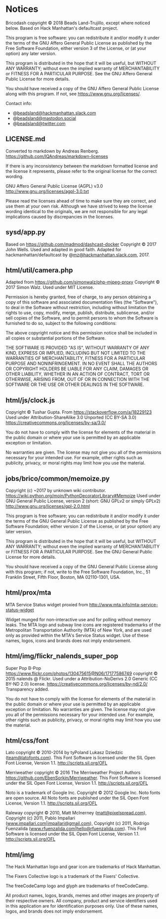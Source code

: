 # Notices

Bricodash copyright © 2018 Beads Land-Trujillo, except where noticed below.
Based on Hack Manhattan's defaultcast project.

This program is free software: you can redistribute it and/or modify
it under the terms of the GNU Affero General Public License as published
by the Free Software Foundation, either version 3 of the License, or
(at your option) any later version.

This program is distributed in the hope that it will be useful,
but WITHOUT ANY WARRANTY; without even the implied warranty of
MERCHANTABILITY or FITNESS FOR A PARTICULAR PURPOSE.  See the
GNU Affero General Public License for more details.

You should have received a copy of the GNU Affero General Public License
along with this program.  If not, see <https://www.gnu.org/licenses/>.

Contact info:
* @beadsland@hackmanhattan.slack.com
* @beadsland@mastodon.social
* @beadsland@twitter.com


## LICENSE.md

Converted to markdown by Andreas Renberg. https://github.com/IQAndreas/markdown-licenses

If there is any inconsistency between the markdown formatted license and
the license it represents, please refer to the original license for the
correct wording.

GNU Affero General Public License (AGPL) v3.0 <http://www.gnu.org/licenses/agpl-3.0.txt>

Please read the licenses ahead of time to make sure they are correct,
and use them at your own risk. Although we have strived to keep the license
wording identical to the originals, we are not responsible for any legal
implications caused by discrepancies in the licenses.


## sysd/app.py

Based on https://github.com/madmod/dashcast-docker
Copyright © 2017 John Wells. Used and adapted in good faith.
Adapted for hackmanhattan/defaultcast by @mz@hackmanhattan.slack.com, 2017.


## html/util/camera.php

Adapted from https://github.com/simonwalz/php-mjpeg-proxy
Copyright © 2017 Simon Walz. Used under MIT License.

Permission is hereby granted, free of charge, to any person obtaining a copy
of this software and associated documentation files (the "Software"), to deal
in the Software without restriction, including without limitation the rights
to use, copy, modify, merge, publish, distribute, sublicense, and/or sell
copies of the Software, and to permit persons to whom the Software is
furnished to do so, subject to the following conditions:

The above copyright notice and this permission notice shall be included in all
copies or substantial portions of the Software.

THE SOFTWARE IS PROVIDED "AS IS", WITHOUT WARRANTY OF ANY KIND, EXPRESS OR
IMPLIED, INCLUDING BUT NOT LIMITED TO THE WARRANTIES OF MERCHANTABILITY,
FITNESS FOR A PARTICULAR PURPOSE AND NONINFRINGEMENT. IN NO EVENT SHALL THE
AUTHORS OR COPYRIGHT HOLDERS BE LIABLE FOR ANY CLAIM, DAMAGES OR OTHER
LIABILITY, WHETHER IN AN ACTION OF CONTRACT, TORT OR OTHERWISE, ARISING FROM,
OUT OF OR IN CONNECTION WITH THE SOFTWARE OR THE USE OR OTHER DEALINGS IN THE
SOFTWARE.


## html/js/clock.js

Copyright © Tushar Gupta. From https://stackoverflow.com/a/18229123
Used under Attribution-ShareAlike 3.0 Unported (CC BY-SA 3.0)
https://creativecommons.org/licenses/by-sa/3.0/

You do not have to comply with the license for elements of the material
in the public domain or where your use is permitted by an applicable
exception or limitation.

No warranties are given. The license may not give you all of the permissions
necessary for your intended use. For example, other rights such as publicity,
privacy, or moral rights may limit how you use the material.


## jobs/brico/common/memoize.py

Copyright (c) ~2017 by unknown wiki contributor.
https://wiki.python.org/moin/PythonDecoratorLibrary#Memoize
Used under GNU General Public License, version 2 (short: GNU GPLv2 or simply GPLv2)
http://www.gnu.org/licenses/gpl-2.0.html

This program is free software; you can redistribute it and/or
modify it under the terms of the GNU General Public License
as published by the Free Software Foundation; either version 2
of the License, or (at your option) any later version.

This program is distributed in the hope that it will be useful,
but WITHOUT ANY WARRANTY; without even the implied warranty of
MERCHANTABILITY or FITNESS FOR A PARTICULAR PURPOSE.  See the
GNU General Public License for more details.

You should have received a copy of the GNU General Public License
along with this program; if not, write to the Free Software
Foundation, Inc., 51 Franklin Street, Fifth Floor, Boston, MA  02110-1301, USA.


## html/prox/mta

MTA Service Status widget proxied from http://www.mta.info/mta-service-status-widget

Widget munged for non-interactive use and for polling without memory leaks.
The MTA logo and subway line icons are registered trademarks of the Metropolitan
Transportation Authority (MTA) of New York, and are used only as provided within
the MTA's Service Status widget.
Use of these names, logos, icons and brands does not imply endorsement.


## html/img/flickr_nalends_super_pop

Super Pop B-Pop <https://www.flickr.com/photos/130475615@N06/17177586749>
copyright © 2015 nalends @ Flickr.
Used under a Attribution-NoDerivs 2.0 Generic (CC BY-ND 2.0) license.
https://creativecommons.org/licenses/by-nd/2.0/ Transparency added.

You do not have to comply with the license for elements of the material
in the public domain or where your use is permitted by an applicable
exception or limitation. No warranties are given. The license may not give
you all of the permissions necessary for your intended use. For example,
other rights such as publicity, privacy, or moral rights may limit how
you use the material.


## html/css/font

Lato copyright © 2010-2014 by tyPoland Lukasz Dziedzic (team@latofonts.com).
This Font Software is licensed under the SIL Open Font License, Version 1.1.
http://scripts.sil.org/OFL

Merriweather copyright © 2016 The Merriweather Project Authors <https://github.com/EbenSorkin/Merriweather>.
This Font Software is licensed under the SIL Open Font License, Version 1.1.
http://scripts.sil.org/OFL

Noto is a trademark of Google Inc. Copyright © 2012 Google Inc.
Noto fonts are open source.
All Noto fonts are published under the SIL Open Font License, Version 1.1.
http://scripts.sil.org/OFL

Raleway copyright © 2010, Matt McInerney (matt@pixelspread.com),
Copyright (c) 2011, Pablo Impallari (www.impallari.com|impallari@gmail.com),
Copyright (c) 2011, Rodrigo Fuenzalida (www.rfuenzalida.com|hello@rfuenzalida.com).
This Font Software is licensed under the SIL Open Font License, Version 1.1.
http://scripts.sil.org/OFL


## html/img

The Hack Manhattan logo and gear icon are trademarks of Hack Manhattan.

The Fixers Collective logo is a trademark of the Fixers' Collective.

The freeCodeCamp logo and glyph are trademarks of freeCodeCamp.

All product names, logos, brands, memes and other images are property of
their respective owners. All company, product and service identifiers used
in this application are for identification purposes only. Use of these
names, logos, and brands does not imply endorsement.
